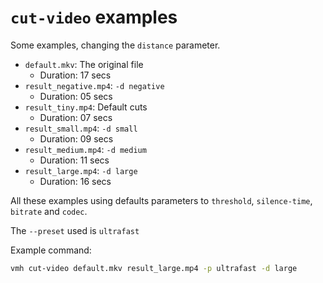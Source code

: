 # `cut-video` examples

Some examples, changing the `distance` parameter.

- `default.mkv`: The original file
  - Duration: 17 secs
- `result_negative.mp4`: `-d negative`
  - Duration: 05 secs
- `result_tiny.mp4`: Default cuts
  - Duration: 07 secs
- `result_small.mp4`: `-d small`
  - Duration: 09 secs
- `result_medium.mp4`: `-d medium`
  - Duration: 11 secs
- `result_large.mp4`: `-d large`
  - Duration: 16 secs

All these examples using defaults parameters to `threshold`, `silence-time`, `bitrate` and `codec`.

The `--preset` used is `ultrafast`

Example command:

```bash
vmh cut-video default.mkv result_large.mp4 -p ultrafast -d large
```
